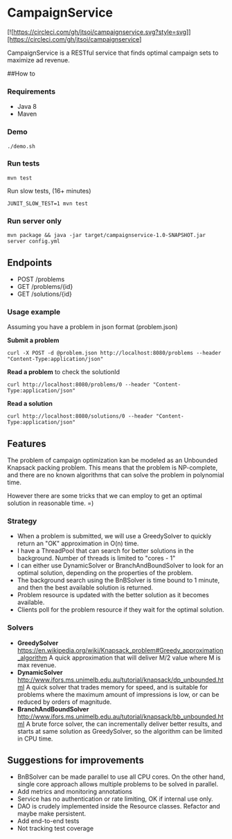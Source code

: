 CampaignService
===============

[![https://circleci.com/gh/jtsoi/campaignservice.svg?style=svg]][https://circleci.com/gh/jtsoi/campaignservice]

CampaignService is a RESTful service that finds optimal
campaign sets to maximize ad revenue.

##How to

### Requirements
- Java 8
- Maven

### Demo

    ./demo.sh

### Run tests

    mvn test

Run slow tests, (16+ minutes)

    JUNIT_SLOW_TEST=1 mvn test

### Run server only

    mvn package && java -jar target/campaignservice-1.0-SNAPSHOT.jar server config.yml

## Endpoints

- POST /problems
- GET /problems/{id}
- GET /solutions/{id}

### Usage example
Assuming you have a problem in json format (problem.json)

**Submit a problem**

    curl -X POST -d @problem.json http://localhost:8080/problems --header "Content-Type:application/json"

**Read a problem** to check the solutionId

    curl http://localhost:8080/problems/0 --header "Content-Type:application/json"

**Read a solution**

    curl http://localhost:8080/solutions/0 --header "Content-Type:application/json"

## Features

The problem of campaign optimization kan be modeled as an Unbounded Knapsack packing problem.
This means that the problem is NP-complete, and there are no known algorithms that can solve the problem in polynomial time.

However there are some tricks that we can employ to get an optimal solution in reasonable time. =)

### Strategy
- When a problem is submitted, we will use a GreedySolver to quickly return an "OK" approximation in O(n) time.
- I have a ThreadPool that can search for better solutions in the background. Number of threads is limited to "cores - 1"
- I can either use DynamicSolver or BranchAndBoundSolver to look for an optimal solution, depending on the properties of the problem.
- The background search using the BnBSolver is time bound to 1 minute, and then the best available solution is returned.
- Problem resource is updated with the better solution as it becomes available.
- Clients poll for the problem resource if they wait for the optimal solution.

### Solvers
- **GreedySolver**
https://en.wikipedia.org/wiki/Knapsack_problem#Greedy_approximation_algorithm
A quick approximation that will deliver M/2 value where M is max revenue.
- **DynamicSolver**
http://www.ifors.ms.unimelb.edu.au/tutorial/knapsack/dp_unbounded.html
A quick solver that trades memory for speed, and is suitable for problems where the maximum amount of impressions is low, or can be reduced by orders of magnitude.
- **BranchAndBoundSolver**
http://www.ifors.ms.unimelb.edu.au/tutorial/knapsack/bb_unbounded.html
A brute force solver, the can incrementally deliver better results, and starts at same solution as GreedySolver, so the algorithm can be limited in CPU time.

## Suggestions for improvements
- BnBSolver can be made parallel to use all CPU cores. On the other hand, single core approach allows multiple problems to be solved in parallel.
- Add metrics and monitoring annotations
- Service has no authentication or rate limiting, OK if internal use only.
- DAO is crudely implemented inside the Resource classes. Refactor and maybe make persistent.
- Add end-to-end tests
- Not tracking test coverage
